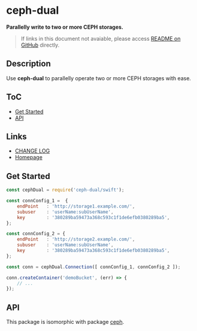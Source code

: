 #	ceph-dual
__Parallelly write to two or more CEPH storages.__

>	If links in this document not avaiable, please access [README on GitHub](./README.md) directly.

##  Description

Use __ceph-dual__ to parallelly operate two or more CEPH storages with ease.

##	ToC

*	[Get Started](#get-started)
*	[API](#api)

##	Links

*	[CHANGE LOG](./CHANGELOG.md)
*	[Homepage](https://github.com/YounGoat/nodejs.ceph-dual)

##	Get Started

```javascript
const cephDual = require('ceph-dual/swift');

const connConfig_1 =  {
    endPoint   : 'http://storage1.example.com/',
    subuser    : 'userName:subUserName',
    key        : '380289ba59473a368c593c1f1de6efb0380289ba5',
};

const connConfig_2 = {
    endPoint   : 'http://storage2.example.com/',
    subuser    : 'userName:subUserName',
    key        : '380289ba59473a368c593c1f1de6efb0380289ba5',
};

const conn = cephDual.Connection([ connConfig_1, connConfig_2 ]);

conn.createContainer('demoBucket', (err) => {
    // ...
});
```

##	API

This package is isomorphic with package [ceph](https://www.npmjs.com/package/ceph).
